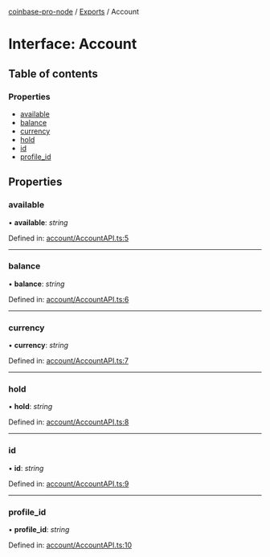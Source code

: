 [coinbase-pro-node](../README.md) / [Exports](../modules.md) / Account

# Interface: Account

## Table of contents

### Properties

- [available](account.md#available)
- [balance](account.md#balance)
- [currency](account.md#currency)
- [hold](account.md#hold)
- [id](account.md#id)
- [profile_id](account.md#profile_id)

## Properties

### available

• **available**: _string_

Defined in: [account/AccountAPI.ts:5](https://github.com/bennycode/coinbase-pro-node/blob/1018fbd/src/account/AccountAPI.ts#L5)

---

### balance

• **balance**: _string_

Defined in: [account/AccountAPI.ts:6](https://github.com/bennycode/coinbase-pro-node/blob/1018fbd/src/account/AccountAPI.ts#L6)

---

### currency

• **currency**: _string_

Defined in: [account/AccountAPI.ts:7](https://github.com/bennycode/coinbase-pro-node/blob/1018fbd/src/account/AccountAPI.ts#L7)

---

### hold

• **hold**: _string_

Defined in: [account/AccountAPI.ts:8](https://github.com/bennycode/coinbase-pro-node/blob/1018fbd/src/account/AccountAPI.ts#L8)

---

### id

• **id**: _string_

Defined in: [account/AccountAPI.ts:9](https://github.com/bennycode/coinbase-pro-node/blob/1018fbd/src/account/AccountAPI.ts#L9)

---

### profile_id

• **profile_id**: _string_

Defined in: [account/AccountAPI.ts:10](https://github.com/bennycode/coinbase-pro-node/blob/1018fbd/src/account/AccountAPI.ts#L10)
